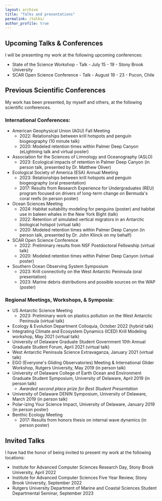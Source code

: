 ```yaml
---
layout: archive
title: "Talks and presentations"
permalink: /talks/
author_profile: true
---
```


## Upcoming Talks & Conferences
I will be presenting my work at the following upcoming conferences: 
- State of the Science Workshop - Talk - July 15 - 19 - Stony Brook University 
- SCAR Open Science Conference - Talk - August 19 - 23 - Pucon, Chile
    
## Previous Scientific Conferences 
My work has been presented, by myself and others, at the following scientific conferences. 

### International Conferences:

- American Geophysical Union (AGU) Fall Meeting 
  - 2022: Relationships between krill hotspots and penguin biogeography (10 minute talk)
  - 2020: Modeled retention times within Palmer Deep Canyon (eLightning talk and virtual poster)
- Association for the Sciences of Limnology and Oceanography (ASLO)
  - 2023: Ecological impacts of retention in Palmer Deep Canyon (in person talk, presented by Dr. Matthew Oliver)
- Ecological Society of America (ESA) Annual Meeting
  - 2023: Relationships between krill hotspots and penguin biogeography (oral presentation)
  - 2017: Results from Research Experience for Undergraduates (REU) program focused on drivers of long-term change on Bermuda's coral reefs (in person poster)
- Ocean Sciences Meeting
  - 2024: Habitat suitability modeling for penguins (poster) and habitat use in baleen whales in the New York Bight (talk)
  - 2022: Retention of simulated vertical migrators in an Antarctic biological hotspot (virtual talk)
  - 2020: Modeled retention times within Palmer Deep Canyon (in person talk, presented by Dr. John Klinck on my behalf)
- SCAR Open Science Conference 
  - 2022: Preliminary results from NSF Postdoctoral Fellowship (virtual talk)
  - 2020: Modeled retention times within Palmer Deep Canyon (virtual poster)
- Southern Ocean Observing System Symposium
  - 2023: Krill connectivity on the West Antarctic Peninsula (oral presentation)
  - 2023: Marine debris distributions and possible sources on the WAP (poster)

### Regional Meetings, Workshops, & Symposia: 
- US Antarctic Science Meeting
  - 2023: Preliminary work on plastics pollution on the West Antarctic Peninsula (virtual talk) 
- Ecology & Evolution Department Colloquia, October 2022 (hybrid talk)
- Integrating Climate and Ecosystem Dynamics (ICED) Krill Modeling workshop, May 2021 (virtual talk)
- University of Delaware Graduate Student Government 10th Annual Graduate Student Forum, April 2021 (virtual talk)
- West Antarctic Peninsula Science Extravaganza, January 2021 (virtual talk)
- EGO (Everyone's Gliding Observatories) Meeting & International Glider Workshop, Rutgers University, May 2019 (in person talk)
- University of Delaware College of Earth Ocean and Environment Graduate Student Symposium, University of Delaware, April 2019 (in person talk)
  - _Awarded second place prize for Best Student Presentation_
- University of Delaware DENIN Symposium, University of Delaware, March 2019 (in person talk)
- Polar-izing Your Science Impact, University of Delaware, January 2019 (in person poster)
- Benthic Ecology Meeting
  - 2017: Results from honors thesis on internal wave dynamics (in person poster)

## Invited Talks
I have had the honor of being invited to present my work at the following locations: 
- Institute for Advanced Computer Sciences Research Day, Stony Brook University, April 2022
- Institute for Advanced Computer Sciences Five Year Review, Stony Brook University, September 2022
- Rutgers University Department of Marine and Coastal Sciences Student Departmental Seminar, September 2023
